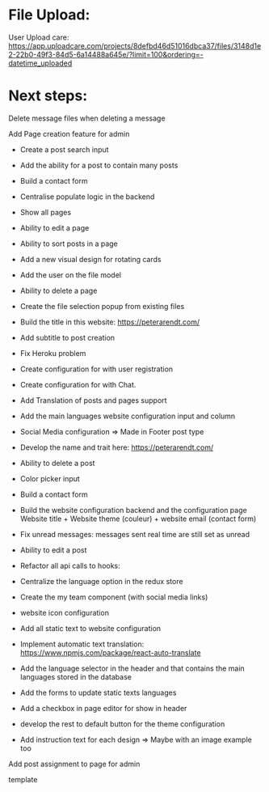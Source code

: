 # File Upload:

User Upload care:
https://app.uploadcare.com/projects/8defbd46d51016dbca37/files/3148d1e2-22b0-49f3-84d5-6a14488a645e/?limit=100&ordering=-datetime_uploaded

# Next steps:

Delete message files when deleting a message

Add Page creation feature for admin

- Create a post search input
- Add the ability for a post to contain many posts
- Build a contact form
- Centralise populate logic in the backend
- Show all pages
- Ability to edit a page
- Ability to sort posts in a page
- Add a new visual design for rotating cards
- Add the user on the file model
- Ability to delete a page
- Create the file selection popup from existing files
- Build the title in this website: https://peterarendt.com/
- Add subtitle to post creation
- Fix Heroku problem
- Create configuration for with user registration
- Create configuration for with Chat.
- Add Translation of posts and pages support
- Add the main languages website configuration input and column
- Social Media configuration => Made in Footer post type
- Develop the name and trait here: https://peterarendt.com/
- Ability to delete a post
- Color picker input
- Build a contact form
- Build the website configuration backend and the configuration page
  Website title + Website theme (couleur) + website email (contact form)
- Fix unread messages: messages sent real time are still set as unread
- Ability to edit a post
- Refactor all api calls to hooks:
- Centralize the language option in the redux store

- Create the my team component (with social media links)
- website icon configuration

- Add all static text to website configuration
- Implement automatic text translation: https://www.npmjs.com/package/react-auto-translate
- Add the language selector in the header and that contains the main languages stored in the database
- Add the forms to update static texts languages
- Add a checkbox in page editor for show in header
- develop the rest to default button for the theme configuration
- Add instruction text for each design => Maybe with an image example too

Add post assignment to page for admin

template
